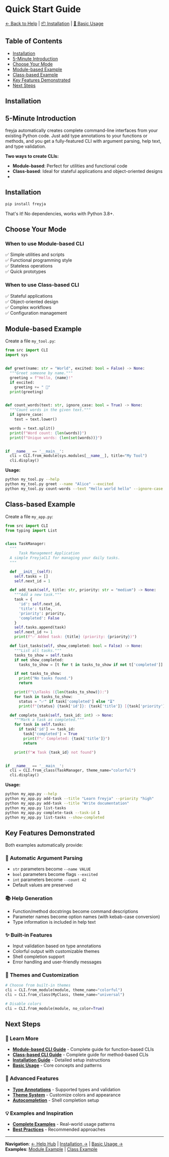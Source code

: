 # Quick Start Guide

[← Back to Help](../help.md) | [📦 Installation](installation.md) | [📖 Basic Usage](basic-usage.md)

## Table of Contents
- [Installation](#installation)
- [5-Minute Introduction](#5-minute-introduction)
- [Choose Your Mode](#choose-your-mode)
- [Module-based Example](#module-based-example)
- [Class-based Example](#class-based-example)
- [Key Features Demonstrated](#key-features-demonstrated)
- [Next Steps](#next-steps)

## Installation



## 5-Minute Introduction

freyja automatically creates complete command-line interfaces from your existing Python code. Just add type annotations to your functions or methods, and you get a fully-featured CLI with argument parsing, help text, and type validation.

**Two ways to create CLIs:**
- **Module-based**: Perfect for utilities and functional code
- **Class-based**: Ideal for stateful applications and object-oriented designs
- 

## Installation

```bash
pip install freyja
```

That's it! No dependencies, works with Python 3.8+.

## Choose Your Mode

### When to use Module-based CLI
✅ Simple utilities and scripts  
✅ Functional programming style  
✅ Stateless operations  
✅ Quick prototypes  

### When to use Class-based CLI  
✅ Stateful applications  
✅ Object-oriented design  
✅ Complex workflows  
✅ Configuration management  

## Module-based Example

Create a file `my_tool.py`:

```python
from src import CLI
import sys


def greet(name: str = "World", excited: bool = False) -> None:
  """Greet someone by name."""
  greeting = f"Hello, {name}!"
  if excited:
    greeting += " 🎉"
  print(greeting)


def count_words(text: str, ignore_case: bool = True) -> None:
  """Count words in the given text."""
  if ignore_case:
    text = text.lower()

  words = text.split()
  print(f"Word count: {len(words)}")
  print(f"Unique words: {len(set(words))}")


if __name__ == '__main__':
  cli = CLI.from_module(sys.modules[__name__], title="My Tool")
  cli.display()
```

**Usage:**
```bash
python my_tool.py --help
python my_tool.py greet --name "Alice" --excited
python my_tool.py count-words --text "Hello world hello" --ignore-case
```

## Class-based Example

Create a file `my_app.py`:

```python
from src import CLI
from typing import List


class TaskManager:
  """
      Task Management Application    
  A simple FreyjaCLI for managing your daily tasks.
  """

  def __init__(self):
    self.tasks = []
    self.next_id = 1

  def add_task(self, title: str, priority: str = "medium") -> None:
    """Add a new task."""
    task = {
      'id': self.next_id,
      'title': title,
      'priority': priority,
      'completed': False
    }
    self.tasks.append(task)
    self.next_id += 1
    print(f"✅ Added task: {title} (priority: {priority})")

  def list_tasks(self, show_completed: bool = False) -> None:
    """List all tasks."""
    tasks_to_show = self.tasks
    if not show_completed:
      tasks_to_show = [t for t in tasks_to_show if not t['completed']]

    if not tasks_to_show:
      print("No tasks found.")
      return

    print(f"\\nTasks ({len(tasks_to_show)}):")
    for task in tasks_to_show:
      status = "✅" if task['completed'] else "⏳"
      print(f"{status} {task['id']}: {task['title']} [{task['priority']}]")

  def complete_task(self, task_id: int) -> None:
    """Mark a task as completed."""
    for task in self.tasks:
      if task['id'] == task_id:
        task['completed'] = True
        print(f"✅ Completed: {task['title']}")
        return

    print(f"❌ Task {task_id} not found")


if __name__ == '__main__':
  cli = CLI.from_class(TaskManager, theme_name="colorful")
  cli.display()
```

**Usage:**
```bash
python my_app.py --help
python my_app.py add-task --title "Learn freyja" --priority "high"
python my_app.py add-task --title "Write documentation"
python my_app.py list-tasks
python my_app.py complete-task --task-id 1
python my_app.py list-tasks --show-completed
```

## Key Features Demonstrated

Both examples automatically provide:

### 🔧 **Automatic Argument Parsing**
- `str` parameters become `--name VALUE`
- `bool` parameters become flags `--excited`  
- `int` parameters become `--count 42`
- Default values are preserved

### 📚 **Help Generation**
- Function/method docstrings become command descriptions
- Parameter names become option names (with kebab-case conversion)
- Type information is included in help text

### ✨ **Built-in Features**
- Input validation based on type annotations
- Colorful output with customizable themes
- Shell completion support
- Error handling and user-friendly messages

### 🎨 **Themes and Customization**
```python
# Choose from built-in themes
cli = CLI.from_module(module, theme_name="colorful")
cli = CLI.from_class(MyClass, theme_name="universal") 

# Disable colors
cli = CLI.from_module(module, no_color=True)
```

## Next Steps

### 📖 Learn More
- **[Module-based CLI Guide](../module-cli-guide.md)** - Complete guide for function-based CLIs
- **[Class-based CLI Guide](../class-cli-guide.md)** - Complete guide for method-based CLIs  
- **[Installation Guide](installation.md)** - Detailed setup instructions
- **[Basic Usage](basic-usage.md)** - Core concepts and patterns

### 🚀 Advanced Features
- **[Type Annotations](../features/type-annotations.md)** - Supported types and validation
- **[Theme System](../features/themes.md)** - Customize colors and appearance
- **[Autocompletion](../features/autocompletion.md)** - Shell completion setup

### 💡 Examples and Inspiration
- **[Complete Examples](../guides/examples.md)** - Real-world usage patterns
- **[Best Practices](../guides/best-practices.md)** - Recommended approaches

---

**Navigation**: [← Help Hub](../help.md) | [Installation →](installation.md) | [Basic Usage →](basic-usage.md)  
**Examples**: [Module Example](../../examples/mod_example.py) | [Class Example](../../examples/cls_example.py)
